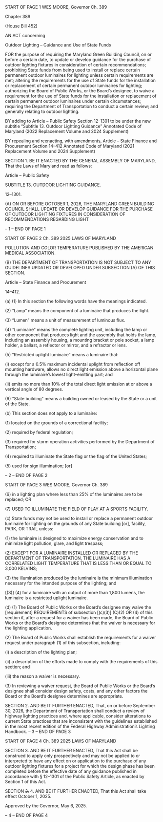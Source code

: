 START OF PAGE 1
WES MOORE, Governor Ch. 389

Chapter 389

(House Bill 452)

AN ACT concerning

Outdoor Lighting – Guidance and Use of State Funds

FOR the purpose of requiring the Maryland Green Building Council, on or before a certain
date, to update or develop guidance for the purchase of outdoor lighting fixtures in
consideration of certain recommendations; prohibiting State funds from being used
to install or replace certain permanent outdoor luminaires for lighting unless certain
requirements are met; altering the requirements for the use of State funds for the
installation or replacement of certain permanent outdoor luminaires for lighting;
authorizing the Board of Public Works, or the Board’s designee, to waive a
requirement for the use of State funds for the installation or replacement of certain
permanent outdoor luminaires under certain circumstances; requiring the
Department of Transportation to conduct a certain review; and generally relating to
outdoor lighting.

BY adding to
Article – Public Safety
Section 12–1301 to be under the new subtitle “Subtitle 13. Outdoor Lighting
Guidance”
Annotated Code of Maryland
(2022 Replacement Volume and 2024 Supplement)

BY repealing and reenacting, with amendments,
Article – State Finance and Procurement
Section 14–412
Annotated Code of Maryland
(2021 Replacement Volume and 2024 Supplement)

SECTION 1. BE IT ENACTED BY THE GENERAL ASSEMBLY OF MARYLAND,
That the Laws of Maryland read as follows:

Article – Public Safety

SUBTITLE 13. OUTDOOR LIGHTING GUIDANCE.

12–1301.

(A) ON OR BEFORE OCTOBER 1, 2026, THE MARYLAND GREEN BUILDING
COUNCIL SHALL UPDATE OR DEVELOP GUIDANCE FOR THE PURCHASE OF OUTDOOR
LIGHTING FIXTURES IN CONSIDERATION OF RECOMMENDATIONS REGARDING LIGHT

– 1 –
END OF PAGE 1

START OF PAGE 2
Ch. 389 2025 LAWS OF MARYLAND

POLLUTION AND COLOR TEMPERATURE PUBLISHED BY THE AMERICAN MEDICAL
ASSOCIATION.

(B) THE DEPARTMENT OF TRANSPORTATION IS NOT SUBJECT TO ANY
GUIDELINES UPDATED OR DEVELOPED UNDER SUBSECTION (A) OF THIS SECTION.

Article – State Finance and Procurement

14–412.

(a) (1) In this section the following words have the meanings indicated.

(2) “Lamp” means the component of a luminaire that produces the light.

(3) “Lumen” means a unit of measurement of luminous flux.

(4) “Luminaire” means the complete lighting unit, including the lamp or
other component that produces light and the assembly that holds the lamp, including an
assembly housing, a mounting bracket or pole socket, a lamp holder, a ballast, a reflector
or mirror, and a refractor or lens.

(5) “Restricted uplight luminaire” means a luminaire that:

(i) except for a 0.5% maximum incidental uplight from reflection off
mounting hardware, allows no direct light emission above a horizontal plane through the
luminaire’s lowest light–emitting part; and

(ii) emits no more than 10% of the total direct light emission at or
above a vertical angle of 80 degrees.

(6) “State building” means a building owned or leased by the State or a unit
of the State.

(b) This section does not apply to a luminaire:

(1) located on the grounds of a correctional facility;

(2) required by federal regulation;

(3) required for storm operation activities performed by the Department of
Transportation;

(4) required to illuminate the State flag or the flag of the United States;

(5) used for sign illumination; [or]

– 2 –
END OF PAGE 2

START OF PAGE 3
WES MOORE, Governor Ch. 389

(6) in a lighting plan where less than 25% of the luminaires are to be
replaced; OR

(7) USED TO ILLUMINATE THE FIELD OF PLAY AT A SPORTS FACILITY.

(c) State funds may not be used to install or replace a permanent outdoor
luminaire for lighting on the grounds of any State building [or], facility, PARK, OR TRAIL
unless:

(1) the luminaire is designed to maximize energy conservation and to
minimize light pollution, glare, and light trespass;

(2) EXCEPT FOR A LUMINAIRE INSTALLED OR REPLACED BY THE
DEPARTMENT OF TRANSPORTATION, THE LUMINAIRE HAS A CORRELATED LIGHT
TEMPERATURE THAT IS LESS THAN OR EQUAL TO 3,000 KELVINS;

(3) the illumination produced by the luminaire is the minimum
illumination necessary for the intended purpose of the lighting; and

[(3)] (4) for a luminaire with an output of more than 1,800 lumens, the
luminaire is a restricted uplight luminaire.

(d) (1) The Board of Public Works or the Board’s designee may waive the
[requirement] REQUIREMENTS of subsection [(c)(3)] (C)(2) OR (4) of this section if, after
a request for a waiver has been made, the Board of Public Works or the Board’s designee
determines that the waiver is necessary for the lighting application.

(2) The Board of Public Works shall establish the requirements for a waiver
request under paragraph (1) of this subsection, including:

(i) a description of the lighting plan;

(ii) a description of the efforts made to comply with the requirements
of this section; and

(iii) the reason a waiver is necessary.

(3) In reviewing a waiver request, the Board of Public Works or the Board’s
designee shall consider design safety, costs, and any other factors the Board or the Board’s
designee determines are appropriate.

SECTION 2. AND BE IT FURTHER ENACTED, That, on or before September 30,
2026, the Department of Transportation shall conduct a review of highway lighting
practices and, where applicable, consider alterations to current State practices that are
inconsistent with the guidelines established in the most recent edition of the Federal
Highway Administration’s Lighting Handbook.
– 3 –
END OF PAGE 3

START OF PAGE 4
Ch. 389 2025 LAWS OF MARYLAND

SECTION 3. AND BE IT FURTHER ENACTED, That this Act shall be construed to
apply only prospectively and may not be applied to or interpreted to have any effect on or
application to the purchase of any outdoor lighting fixtures for a project for which the design
phase has been completed before the effective date of any guidance published in accordance
with § 12–1301 of the Public Safety Article, as enacted by Section 1 of this Act.

SECTION ~~3.~~ 4. AND BE IT FURTHER ENACTED, That this Act shall take effect
October 1, 2025.

Approved by the Governor, May 6, 2025.

– 4 –
END OF PAGE 4